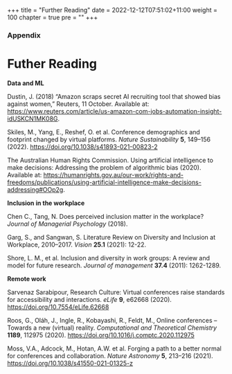 +++
title = "Further Reading"
date = 2022-12-12T07:51:02+11:00
weight = 100
chapter = true
pre = "<b></b>"
+++

### Appendix

# Futher Reading

**Data and ML**

Dustin, J. (2018) “Amazon scraps secret AI recruiting tool that showed bias against women,” Reuters, 11 October. Available at: https://www.reuters.com/article/us-amazon-com-jobs-automation-insight-idUSKCN1MK08G. 

Skiles, M., Yang, E., Reshef, O. et al. Conference demographics and footprint changed by virtual platforms. *Nature Sustainability* **5**, 149–156 (2022). https://doi.org/10.1038/s41893-021-00823-2

The Australian Human Rights Commission. Using artificial intelligence to make decisions: Addressing the problem of algorithmic bias (2020). Available at: https://humanrights.gov.au/our-work/rights-and-freedoms/publications/using-artificial-intelligence-make-decisions-addressing#OOp2g. 

**Inclusion in the workplace**

Chen C., Tang, N. Does perceived inclusion matter in the workplace? *Journal of Managerial Psychology* (2018).

Garg, S., and Sangwan, S. Literature Review on Diversity and Inclusion at Workplace, 2010–2017. *Vision* **25.1** (2021): 12-22.

Shore, L. M., et al. Inclusion and diversity in work groups: A review and model for future research. *Journal of management* **37.4** (2011): 1262-1289.

**Remote work**

Sarvenaz Sarabipour, Research Culture: Virtual conferences raise standards for accessibility and interactions. *eLife* **9**, e62668 (2020).
https://doi.org/10.7554/eLife.62668

Roos, G., Oláh, J., Ingle, R., Kobayashi, R., Feldt, M., Online conferences – Towards a new (virtual) reality. *Computational and Theoretical Chemistry* **1189**, 112975 (2020). https://doi.org/10.1016/j.comptc.2020.112975

Moss, V.A., Adcock, M., Hotan, A.W. et al. Forging a path to a better normal for conferences and collaboration. *Nature Astronomy* **5**, 213–216 (2021). https://doi.org/10.1038/s41550-021-01325-z